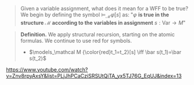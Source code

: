 > Given a variable assignment, what does it mean for a WFF to be true? We begin by defining the symbol $\models_\mathcal M\varphi[s]$ as:
> "$\varphi$ **is true in the structure $\mathcal M$ according to the variables in assignment** $s:\text{Var}\rightarrow M$"

>**Definition.** We apply structural recursion, starting on the atomic formulas. We continue to use red for symbols.
>- $\models_\mathcal M {\color{red}t_1=t_2}[s] \iff \bar s(t_1)=\bar s(t_2)$

https://www.youtube.com/watch?v=Znv8rpyAxsY&list=PLjJhPCaCziSRSUtQiTA_yx5TJ76G_EqUJ&index=13